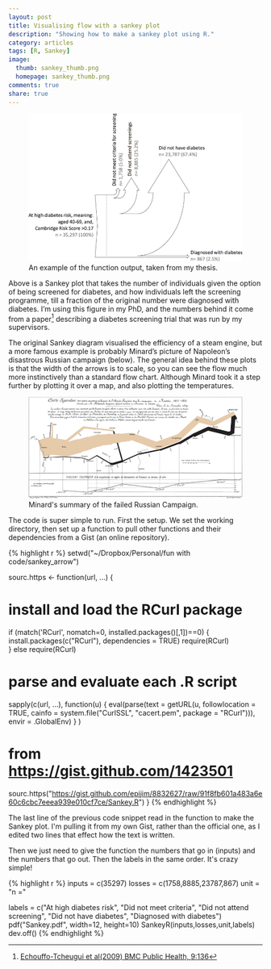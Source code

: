 ```yaml
---
layout: post
title: Visualising flow with a sankey plot
description: "Showing how to make a sankey plot using R."
category: articles
tags: [R, Sankey]
image: 
  thumb: sankey_thumb.png
  homepage: sankey_thumb.png
comments: true
share: true
---
```


<figure>
	<a href="/images/sankey_example.png"><img src="/images/sankey_example.png"></a>
	<figcaption>An example of the function output, taken from my thesis.</figcaption>
</figure>

Above is a Sankey plot that takes the number of individuals given the option of being
 screened for diabetes, and how individuals left the screening programme,
 till a fraction of the original number were diagnosed with diabetes.
 I’m using this figure in my PhD, and the numbers behind it come from a paper[^1] describing 
 a diabetes screening trial that was run by my supervisors.

The original Sankey diagram visualised the efficiency of a steam engine, 
but a more famous example is probably Minard’s picture of Napoleon’s disastrous Russian 
campaign (below). The general idea behind these plots is that the width of the arrows is 
to scale, so you can see the flow much more instinctively than a standard flow chart. 
Although Minard took it a step further by plotting it over a map, and also plotting the temperatures.

<figure>
	<a href="/images/sankey_minard.png"><img src="/images/sankey_minard.png"></a>
	<figcaption>Minard's summary of the failed Russian Campaign.</figcaption>
</figure>

The code is super simple to run. First the setup. We set the working directory, then set up
 a function to pull other functions and their dependencies from a Gist (an online repository).

{% highlight r %}
setwd("~/Dropbox/Personal/fun with code/sankey_arrow")
 
sourc.https     <- function(url, ...) {
  # install and load the RCurl package 
  if (match('RCurl', nomatch=0, installed.packages()[,1])==0) {
    install.packages(c("RCurl"), dependencies = TRUE)
    require(RCurl)  
  } else require(RCurl)    
  
  # parse and evaluate each .R script
  sapply(c(url, ...), function(u) {
    eval(parse(text = getURL(u, followlocation = TRUE, 
                             cainfo  = system.file("CurlSSL", "cacert.pem", 
                                                   package = "RCurl"))), envir = .GlobalEnv)
  } )
 
# from https://gist.github.com/1423501
sourc.https("https://gist.github.com/epijim/8832627/raw/91f8fb601a483a6e60c6cbc7eeea939e010cf7ce/Sankey.R")
}
{% endhighlight %} 

The last line of the previous code snippet read in the function to make the Sankey plot.
 I'm pulling it from my own Gist, rather than the official one, as I edited two lines that 
 effect how the text is written.
 
Then we just need to give the function the numbers that go in (inputs) and the numbers that
 go out. Then the labels in the same order. It's crazy simple!

{% highlight r %}
inputs = c(35297)
losses = c(1758,8885,23787,867)
unit = "n ="
 
labels = c("At high diabetes risk",
           "Did not meet criteria",
           "Did not attend screening",
           "Did not have diabetes",
           "Diagnosed with diabetes")
  pdf("Sankey.pdf", width=12, height=10)
    SankeyR(inputs,losses,unit,labels)
  dev.off()
{% endhighlight %}

[^1]: [Echouffo-Tcheugui et al(2009) BMC Public Health, 9:136](http://www.ncbi.nlm.nih.gov/pubmed/19435491)
